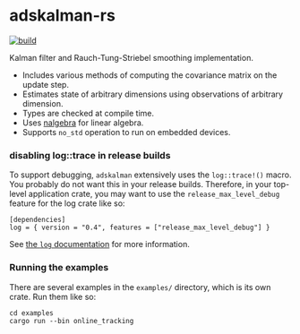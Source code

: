 # adskalman-rs

[![build](https://github.com/strawlab/adskalman-rs/workflows/build/badge.svg?branch=master)](https://github.com/strawlab/adskalman-rs/actions?query=branch%3Amaster)

Kalman filter and Rauch-Tung-Striebel smoothing implementation.

* Includes various methods of computing the covariance matrix on the update step.
* Estimates state of arbitrary dimensions using observations of arbitrary dimension.
* Types are checked at compile time.
* Uses [nalgebra](https://nalgebra.org) for linear algebra.
* Supports `no_std` operation to run on embedded devices.

### disabling log::trace in release builds

To support debugging, `adskalman` extensively uses the `log::trace!()` macro.
You probably do not want this in your release builds. Therefore, in your
top-level application crate, you may want to use the `release_max_level_debug`
feature for the log crate like so:

```
[dependencies]
log = { version = "0.4", features = ["release_max_level_debug"] }
```

See [the `log` documentation](https://docs.rs/log/) for more information.

### Running the examples

There are several examples in the `examples/` directory, which is its own crate.
Run them like so:

```
cd examples
cargo run --bin online_tracking
```

